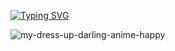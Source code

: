 [![Typing SVG](https://readme-typing-svg.demolab.com/?lines=HALLO+ANJENG+ANJENG+MAU+NGAPAIN;MAU+NGEROD+YAA...?+HAYOO+NGAKU;😝+😝+😝+😝+😝+😝+😝+😝+😝+😝+😝+😝)](https://git.io/typing-svg)

![my-dress-up-darling-anime-happy](https://user-images.githubusercontent.com/88397313/224462663-6b5e62a4-0427-4a10-b1df-c19e0860afe6.gif)

<!--
**DRUBOTZ23/DRUBOTZ23** is a ✨ _special_ ✨ repository because its `README.md` (Brute) appears on your GitHub profile.

Here are some ideas to get you started:

- 🔭 I’m currently working on ...
- 🌱 I’m currently learning ...
- 👯 I’m looking to collaborate on ...
- 🤔 I’m looking for help with ...
- 💬 Ask me about ...
- 📫 How to reach me: ...
- 😄 Pronouns: ...
- ⚡ Fun fact: ...
-->
